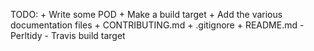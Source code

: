 TODO:
    + Write some POD
    + Make a build target
    + Add the various documentation files
        + CONTRIBUTING.md
        + .gitignore
        + README.md
    - Perltidy
    - Travis build target